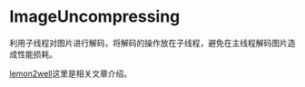 # ImageUncompressing
利用子线程对图片进行解码，将解码的操作放在子线程，避免在主线程解码图片造成性能损耗。


[lemon2well](http://lemon2well.top/2018/09/04/iOS%20开发/iOS图片解码实践/)这里是相关文章介绍。
